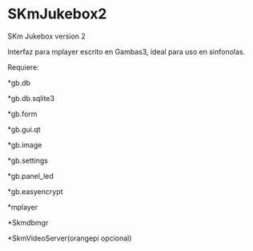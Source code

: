 # SKmJukebox2
SKm Jukebox version 2

Interfaz para mplayer escrito en Gambas3, ideal para uso en sinfonolas.

Requiere:

  *gb.db
  
  *gb.db.sqlite3

  *gb.form
  
  *gb.gui.qt
  
  *gb.image
  
  *gb.settings
  
  *gb.panel_led
  
  *gb.easyencrypt
  
  *mplayer
  
  *Skmdbmgr
  
  *SkmVideoServer(orangepi opcional)
